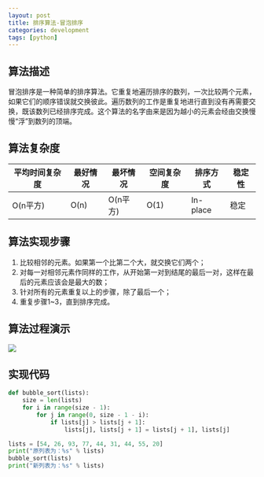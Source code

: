 ```yaml
---
layout: post
title: 排序算法-冒泡排序
categories: development
tags: [python]
---
```


## 算法描述

冒泡排序是一种简单的排序算法。它重复地遍历排序的数列，一次比较两个元素，如果它们的顺序错误就交换彼此。遍历数列的工作是重复地进行直到没有再需要交换，既该数列已经排序完成。这个算法的名字由来是因为越小的元素会经由交换慢慢“浮”到数列的顶端。

## 算法复杂度

平均时间复杂度 | 最好情况 | 最坏情况 | 空间复杂度 | 排序方式 | 稳定性
---- | --- | --- | --- | --- | ---
O(n平方) | O(n) | O(n平方) | O(1) | In-place | 稳定

## 算法实现步骤

1. 比较相邻的元素。如果第一个比第二个大，就交换它们两个；
2. 对每一对相邻元素作同样的工作，从开始第一对到结尾的最后一对，这样在最后的元素应该会是最大的数；
3. 针对所有的元素重复以上的步骤，除了最后一个；
4. 重复步骤1~3，直到排序完成。

## 算法过程演示

![](https://img.m2ez.com/bubble%20sort.gif)


## 实现代码

```Python
def bubble_sort(lists):
    size = len(lists)
    for i in range(size - 1):
        for j in range(0, size - 1 - i):
            if lists[j] > lists[j + 1]:
                lists[j], lists[j + 1] = lists[j + 1], lists[j]

lists = [54, 26, 93, 77, 44, 31, 44, 55, 20]
print("原列表为：%s" % lists)
bubble_sort(lists)
print("新列表为：%s" % lists)
```
